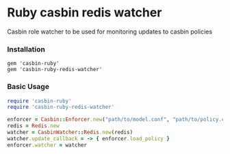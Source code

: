 # Ruby casbin redis watcher

Casbin role watcher to be used for monitoring updates to casbin policies

### Installation
```
gem 'casbin-ruby'
gem 'casbin-ruby-redis-watcher'
```

### Basic Usage
```ruby
require 'casbin-ruby'
require 'casbin-ruby-redis-watcher'

enforcer = Casbin::Enforcer.new("path/to/model.conf", "path/to/policy.csv")
redis = Redis.new
watcher = CasbinWatcher::Redis.new(redis)
watcher.update_callback = -> { enforcer.load_policy }
enforcer.watcher = watcher

```
